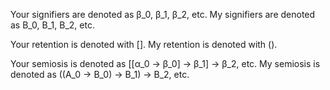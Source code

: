 Your signifiers are denoted as &beta;_0, &beta;_1, &beta;_2, etc.
My signifiers are denoted as B_0, B_1, B_2, etc.

Your retention is denoted with [].
My retention is denoted with ().

Your semiosis is denoted as [[&alpha;_0 -> &beta;_0] -> &beta;_1] -> &beta;_2, etc.
My semiosis is denoted as ((A_0 -> B_0) -> B_1) -> B_2, etc.
